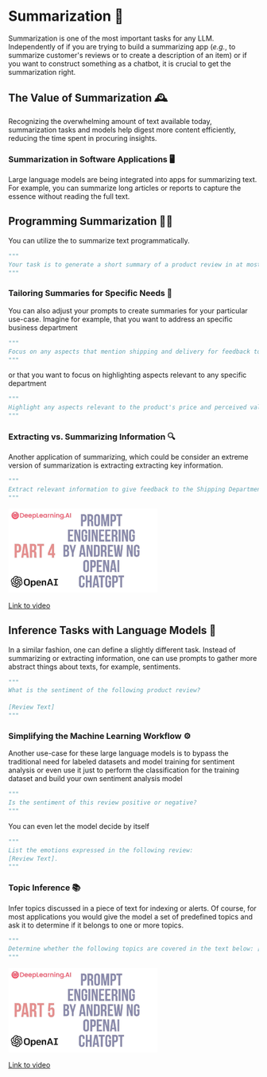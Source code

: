 # Summarization 📝

Summarization is one of the most important tasks for any LLM. Independently of if you are trying to build a summarizing app (_e.g._, to summarize customer's reviews or to create a description of an item) or if you want to construct something as a chatbot, it is crucial to get the summarization right. 


## The Value of Summarization 🕰️
Recognizing the overwhelming amount of text available today, summarization tasks and models help digest more content efficiently, reducing the time spent in procuring insights.

### Summarization in Software Applications 🖥️
Large language models are being integrated into apps for summarizing text. For example, you can summarize long articles or reports to capture the essence without reading the full text.


## Programming Summarization 🧑‍💻
You can utilize the to summarize text programmatically.
```python
"""
Your task is to generate a short summary of a product review in at most 30 words.
"""
```

### Tailoring Summaries for Specific Needs 🎯
You can also adjust your prompts to create summaries for your particular use-case. Imagine for example, that you want to address an specific business department
```python
"""
Focus on any aspects that mention shipping and delivery for feedback to the Shipping Department.
"""
```
or that you want to focus on highlighting aspects relevant to any specific department
```python
"""
Highlight any aspects relevant to the product's price and perceived value for the Pricing Department.
"""
```

### Extracting vs. Summarizing Information 🔍
Another application of summarizing, which could be consider an extreme version of summarization is extracting extracting key information.
```python
"""
Extract relevant information to give feedback to the Shipping Department.
"""
```

<img src="../images/Bm4LtOKNIRAhd.jpg" alt="" width="300" height="auto">

[Link to video](https://www.youtube.com/watch?v=Bm4LtOKNIRA)

## Inference Tasks with Language Models 🤔

In a similar fashion, one can define a slightly different task. Instead of summarizing or extracting information, one can use prompts to gather more abstract things about texts, for example, sentiments.
```py
"""
What is the sentiment of the following product review?

[Review Text]
"""
```

### Simplifying the Machine Learning Workflow ⚙️
Another use-case for these large language models is to bypass the traditional need for labeled datasets and model training for sentiment analysis or even use it just to perform the classification for the training dataset and build your own sentiment analysis model
```python
"""
Is the sentiment of this review positive or negative?
"""
```


You can even let the model decide by itself

```py
"""
List the emotions expressed in the following review: 
[Review Text].
"""
```

### Topic Inference 📚
Infer topics discussed in a piece of text for indexing or alerts. Of course, for most applications you would give the model a set of predefined topics and ask it to determine if it belongs to one or more topics.
```py
"""
Determine whether the following topics are covered in the text below: [Topic List].
"""
```


<img src="../images/FK0iIbfuuwAhd.jpg" alt="" width="300" height="auto">

[Link to video](https://www.youtube.com/watch?v=FK0iIbfuuwA)

